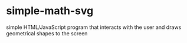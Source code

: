 # simple-math-svg
simple HTML/JavaScript program that interacts with the user and draws geometrical shapes to the screen
